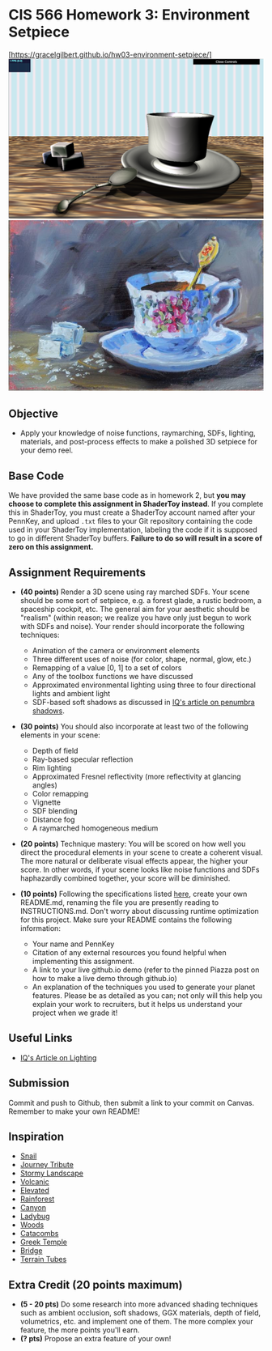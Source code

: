 # CIS 566 Homework 3: Environment Setpiece
[https://gracelgilbert.github.io/hw03-environment-setpiece/]
![](scene.png)
![](3056592-VFMZOWIY-7.jpg)
## Objective
- Apply your knowledge of noise functions, raymarching, SDFs, lighting,
materials, and post-process effects to make a polished 3D setpiece for
your demo reel.

## Base Code
We have provided the same base code as in homework 2, but __you may choose to
complete this assignment in ShaderToy instead__. If you complete this in
ShaderToy, you must create a ShaderToy account named after your PennKey,
and upload `.txt` files to your Git repository containing the
code used in your ShaderToy implementation, labeling the code if it is
supposed to go in different ShaderToy buffers. __Failure to do so will result in
a score of zero on this assignment.__

## Assignment Requirements
- __(40 points)__ Render a 3D scene using ray marched SDFs.
Your scene should be some sort of setpiece, e.g. a forest
glade, a rustic bedroom, a spaceship cockpit, etc. The general aim for your aesthetic should be "realism" (within reason; we realize you have only just begun to work with SDFs and noise). Your render
should incorporate the following techniques:
  - Animation of the camera or environment elements
  - Three different uses of noise (for color, shape, normal, glow, etc.)
  - Remapping of a value [0, 1] to a set of colors
  - Any of the toolbox functions we have discussed
  - Approximated environmental lighting using three to four directional lights and ambient light
  - SDF-based soft shadows as discussed in [IQ's article on penumbra shadows](http://iquilezles.org/www/articles/rmshadows/rmshadows.htm).

- __(30 points)__ You should also incorporate at least two of the following elements in your scene:
  - Depth of field
  - Ray-based specular reflection
  - Rim lighting
  - Approximated Fresnel reflectivity (more reflectivity at glancing angles)
  - Color remapping
  - Vignette
  - SDF blending
  - Distance fog
  - A raymarched homogeneous medium

- __(20 points)__ Technique mastery: You will be scored on how well you direct the procedural elements in your scene to create a coherent visual. The more natural or deliberate visual effects appear, the higher your score. In other words, if your scene looks like noise functions and SDFs haphazardly combined together, your score will be diminished.

- __(10 points)__ Following the specifications listed
[here](https://github.com/pjcozzi/Articles/blob/master/CIS565/GitHubRepo/README.md),
create your own README.md, renaming the file you are presently reading to
INSTRUCTIONS.md. Don't worry about discussing runtime optimization for this
project. Make sure your README contains the following information:
  - Your name and PennKey
  - Citation of any external resources you found helpful when implementing this
  assignment.
  - A link to your live github.io demo (refer to the pinned Piazza post on
    how to make a live demo through github.io)
  - An explanation of the techniques you used to generate your planet features.
  Please be as detailed as you can; not only will this help you explain your work
  to recruiters, but it helps us understand your project when we grade it!

## Useful Links
- [IQ's Article on Lighting](http://iquilezles.org/www/articles/outdoorslighting/outdoorslighting.htm)


## Submission
Commit and push to Github, then submit a link to your commit on Canvas. Remember to make your own README!

## Inspiration
- [Snail](https://www.shadertoy.com/view/ld3Gz2)
- [Journey Tribute](https://www.shadertoy.com/view/ldlcRf)
- [Stormy Landscape](https://www.shadertoy.com/view/4ts3z2)
- [Volcanic](https://www.shadertoy.com/view/XsX3RB)
- [Elevated](https://www.shadertoy.com/view/MdX3Rr)
- [Rainforest](https://www.shadertoy.com/view/4ttSWf)
- [Canyon](https://www.shadertoy.com/view/MdBGzG)
- [Ladybug](https://www.shadertoy.com/view/4tByz3)
- [Woods](https://www.shadertoy.com/view/XsfGD4)
- [Catacombs](https://www.shadertoy.com/view/lsf3zr)
- [Greek Temple](https://www.shadertoy.com/view/ldScDh)
- [Bridge](https://www.shadertoy.com/view/Mds3z2)
- [Terrain Tubes](https://www.shadertoy.com/view/4sjXzG)

## Extra Credit (20 points maximum)
- __(5 - 20 pts)__ Do some research into more advanced shading techniques such
as ambient occlusion, soft shadows, GGX materials, depth of field, volumetrics,
etc. and implement one of them. The more complex your feature, the more points
you'll earn.
- __(? pts)__ Propose an extra feature of your own!
